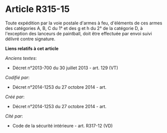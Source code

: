 # Article R315-15

Toute expédition par la voie postale d'armes à feu, d'éléments de ces armes des catégories A, B, C du 1° et des g et h du 2°
de la catégorie D, à l'exception des lanceurs de paintball, doit être effectuée par envoi suivi délivré contre signature.

**Liens relatifs à cet article**

_Anciens textes_:

  - Décret n°2013-700 du 30 juillet 2013 - art. 129 (VT)

_Codifié par_:

  - Décret n°2014-1253 du 27 octobre 2014 - art.

_Créé par_:

  - Décret n°2014-1253 du 27 octobre 2014 - art.

_Cité par_:

  - Code de la sécurité intérieure - art. R317-12 (VD)
